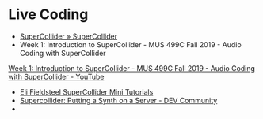 # Live Coding

- [SuperCollider » SuperCollider](https://supercollider.github.io/)
- Week 1: Introduction to SuperCollider - MUS 499C Fall 2019 - Audio Coding with SuperCollider

[Week 1: Introduction to SuperCollider - MUS 499C Fall 2019 - Audio Coding with SuperCollider - YouTube](https://www.youtube.com/watch?v=f-F57xNFQCw)
- [Eli Fieldsteel SuperCollider Mini Tutorials](https://www.youtube.com/channel/UCAf4fP8QzKkJ_t-c1F2v27Q)
- [Supercollider: Putting a Synth on a Server - DEV Community](https://dev.to/bradleyblacksound/supercollider-putting-a-synth-on-a-server-264b)
- 